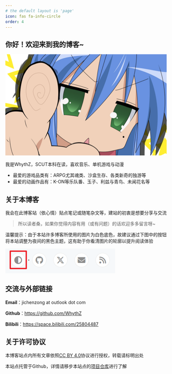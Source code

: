 ```yaml
---
# the default layout is 'page'
icon: fas fa-info-circle
order: 4
---
```


<!-- > Add Markdown syntax content to file `_tabs/about.md`{: .filepath } and it will show up on this page.
{: .prompt-tip } -->

## 你好！欢迎来到我的博客~
![KonataIzumi.jpg](/assets/img/KonataIzumi.jpg)

我是WhythZ，SCUT本科在读，喜欢音乐、单机游戏与动漫
- 最爱的游戏品类有：ARPG尤其魂类、沙盒生存、各类新奇的独游等
- 最爱的动画作品有：K-ON等乐队番、玉子、利兹与青鸟、未闻花名等

## 关于本博客

我会在此博客站（依心情）贴点笔记或随笔杂文等，建站的初衷是想要分享与交流

>所以读者桑，如果你觉得内容有用（或有问题）的话欢迎多多留言呀~

温馨提示：由于本站许多博客所使用的图片为白色底色，故建议通过下图中的按钮将本站调整为夜间的黑色主题，这有助于你看清图片的轮廓以提升阅读体验

![LightsOffButton.png](/assets/img/LightsOffButton.png)

## 交流与外部链接

**Email**：jichenzong at outlook dot com

**Github**：<https://github.com/WhythZ>

**Bilibili**：<https://space.bilibili.com/25804487>

## 关于许可协议
本博客站点内所有文章依照[CC BY 4.0](https://creativecommons.org/licenses/by/4.0/)协议进行授权，转载请标明出处

本站点托管于Github，详情请移步本站点的[项目仓库](https://github.com/WhythZ/whythz.github.io)进行了解